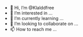- 👋 Hi, I’m @Klalddfree
- 👀 I’m interested in ...
- 🌱 I’m currently learning ...
- 💞️ I’m looking to collaborate on ...
- 📫 How to reach me ...

<!---
Klalddfree/Klalddfree is a ✨ special ✨ repository because its `README.md` (this file) appears on your GitHub profile.
You can click the Preview link to take a look at your changes.
--->
